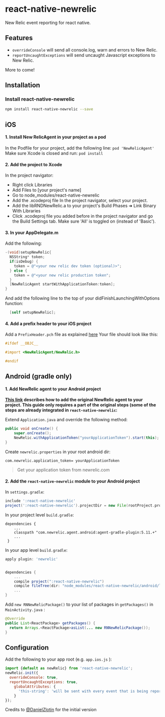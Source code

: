# react-native-newrelic

New Relic event reporting for react native.

## Features
* `overrideConsole` will send all console.log, warn and errors to New Relic.
* `reportUncaughtExceptions` will send uncaught Javascript exceptions to New Relic.

More to come!

## Installation

### Install react-native-newrelic

```bash
npm install react-native-newrelic --save
```
## iOS 
#### 1. Install New RelicAgent in your project as a pod
In the Podfile for your project, add the following line:
`pod 'NewRelicAgent'`
Make sure Xcode is closed and run: `pod install`

#### 2. Add the project to Xcode
In the project navigator:
- Right click Libraries
- Add Files to [your project's name]
- Go to node_modules/react-native-newrelic
- Add the .xcodeproj file
In the project navigator, select your project.
- Add the libRNDNewRelic.a to your project's Build Phases ➜ Link Binary With Libraries
- Click .xcodeproj file you added before in the project navigator and go the Build Settings tab. Make sure 'All' is toggled on (instead of 'Basic').

#### 3. In your AppDelegate.m
Add the following:

``` objective-c
-(void)setupNewRelic{
  NSString* token;
  if(isDebug) {
    token = @"<your new relic dev token (optional)>";
  } else {
    token = @"<your new relic production token";
  }
  [NewRelicAgent startWithApplicationToken:token];
}
```

And add the following line to the top of your didFinishLaunchingWithOptions function: 

``` objective-c
  [self setupNewRelic];
```

#### 4. Add a prefix header to your iOS project

Add a `PrefixHeader.pch` file as explained [here](https://docs.newrelic.com/docs/mobile-monitoring/mobile-monitoring-installation/ios/adding-prefix-header-ios-project)
Your file should look like this:

``` objective-c
#ifdef __OBJC__ 

#import <NewRelicAgent/NewRelic.h>

#endif
```

## Android (gradle only)

#### 1. Add NewRelic agent to your Android project

**[This link](https://docs.newrelic.com/docs/mobile-monitoring/new-relic-mobile-android/install-configure/installing-android-apps-gradle-android-studio) describes how to add the original NewRelic agent to your project. This guide only requires a part of the original steps (some of the steps are already integrated in `react-native-newrelic`:**

Extend `Application.java` and override the following method:

``` java
public void onCreate() {
	super.onCreate();
	NewRelic.withApplicationToken("yourApplicationToken").start(this);
}
```

Create `newrelic.properties` in your root android dir:

```
com.newrelic.application_token= yourApplicationToken
```

> Get your application token from newrelic.com


 
#### 2. Add the `react-native-newrelic` module to your Android project

In `settings.gradle`:

``` gradle
include ':react-native-newrelic'
project(':react-native-newrelic').projectDir = new File(rootProject.projectDir, '../node_modules/react-native-newrelic/android')

```
In your project level `build.gradle`:

```
dependencies {
	...
	classpath "com.newrelic.agent.android:agent-gradle-plugin:5.11.+"
	...
 }

```


In your app level `build.gradle`:

``` gradle
apply plugin: 'newrelic'


dependencies {
	...
	compile project(":react-native-newrelic")
	compile fileTree(dir: "node_modules/react-native-newrelic/android/libs", include: ["*.jar"])
	...
}
```

Add `new RNNewRelicPackage()` to your list of packages in `getPackages()` in `MainActivity.java` :

``` java
@Override
public List<ReactPackage> getPackages() {
  return Arrays.<ReactPackage>asList(... new RNNewRelicPackage());
}
```


## Configuration

Add the following to your app root (e.g. `app.ios.js` ):

```javascript
import {default as newRelic} from 'react-native-newrelic';
newRelic.init({
  overrideConsole: true,
  reportUncaughtExceptions: true,
    globalAttributes: {
      'this-string': 'will be sent with every event that is being reported'
    }
});
```

Credits to [@DanielZlotin](https://github.com/danielzlotin) for the initial version
